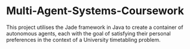 # Multi-Agent-Systems-Coursework

This project utilises the Jade framework in Java to create a container of autonomous agents, each with the goal of satisfying their personal preferences in the context of a University timetabling problem. 
